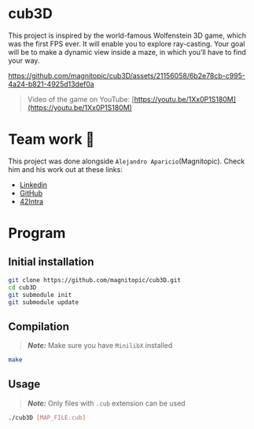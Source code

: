 # cub3D

This project is inspired by the world-famous Wolfenstein 3D game, which was the first FPS ever. It will enable you to explore ray-casting. Your goal will be to make a dynamic view inside a maze, in which you’ll have to find your way.

https://github.com/magnitopic/cub3D/assets/21156058/6b2e78cb-c995-4a24-b821-4925d13def0a

> Video of the game on YouTube: [https://youtu.be/1Xx0P1S180M](https://youtu.be/1Xx0P1S180M)

# Team work 💪

This project was done alongside `Alejandro Aparicio`(Magnitopic).
Check him and his work out at these links:

-   [Linkedin](https://www.linkedin.com/in/magnitopic/?locale=es_ES)
-   [GitHub](https://github.com/magnitopic)
-   [42Intra](https://profile.intra.42.fr/users/alaparic)

# Program

## Initial installation

```bash
git clone https://github.com/magnitopic/cub3D.git
cd cub3D
git submodule init
git submodule update
```

## Compilation

> _**Note:**_ Make sure you have `MinilibX` installed

```bash
make
```

## Usage

> _**Note:**_ Only files with `.cub` extension can be used

```bash
./cub3D [MAP_FILE.cub]
```
